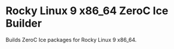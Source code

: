 Rocky Linux 9 x86_64 ZeroC Ice Builder
======================================

Builds ZeroC Ice packages for Rocky Linux 9 x86_64.

